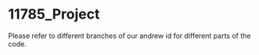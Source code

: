 # 11785_Project
Please refer to different branches of our andrew id for different parts of the code. 
